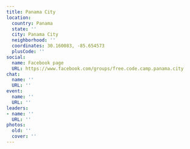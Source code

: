 ```yaml
---
title: Panama City
location:
  country: Panama
  state: ''
  city: Panama City
  neighborhood: ''
  coordinates: 30.160083, -85.654573
  plusCode: ''
social:
  name: Facebook page
  URL: https://www.facebook.com/groups/free.code.camp.panama.city
chat:
  name: ''
  URL: ''
event:
  name: ''
  URL: ''
leaders:
- name: ''
  URL: ''
photos:
  old: ''
  cover: ''
---
```

